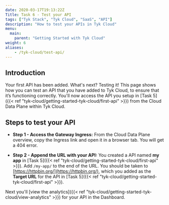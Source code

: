 ```yaml
---
date: 2020-03-17T19:13:22Z
Title: Task 6 - Test your API
tags: ["Tyk Stack", "Tyk Cloud", "SaaS", "API"]
description: "How to test your APIs in Tyk Cloud"
menu:
  main:
    parent: "Getting Started with Tyk Cloud"
weight: 6
aliases:
    - /tyk-cloud/test-api/
---
```


## Introduction

Your first API has been added. What's next? Testing it! This page shows how you can test an API that you have added to Tyk Cloud, to ensure that it’s functioning correctly. You'll now access the API you setup in [Task 5]({{< ref "tyk-cloud/getting-started-tyk-cloud/first-api" >}}) from the Cloud Data Plane within Tyk Cloud.

## Steps to test your API

* **Step 1 - Access the Gateway Ingress:** From the Cloud Data Plane overview, copy the Ingress link and open it in a browser tab. You will get a 404 error.
  
* **Step 2 - Append the URL with your API:** You created a API named **my app** in [Task 5]({{< ref "tyk-cloud/getting-started-tyk-cloud/first-api" >}}). Add `/my-app/` to the end of the URL. You should be taken to [https://httpbin.org/](https://httpbin.org/), which you added as the **Target URL** for the API in [Task 5]({{< ref "tyk-cloud/getting-started-tyk-cloud/first-api" >}}). 


Next you'll [view the analytics]({{< ref "tyk-cloud/getting-started-tyk-cloud/view-analytics" >}}) for your API in the Dashboard.
